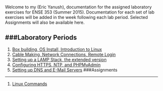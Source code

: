 Welcome to my (Eric Yanush), documentation for the assigned laboratory exercises for ENSE 353 (Summer 2015).
Documentation for each set of lab exercises will be added in the week following each lab period. 
Selected Assignments will also be available here.

###Laboratory Periods
------------------------------
1. [Box building, OS Install, Introduction to Linux](Lab_1/index.html)
2. [Cable Making, Network Connections, Remote Login](Lab_2/index.html)
3. [Setting up a LAMP Stack, the extended version](Lab_3/Lighting_The_Lamp.html)
4. [Configuring HTTPS, NTP, and PHPMyAdmin](Lab_4/index.html)
5. [Setting up DNS and E-Mail Servers](Lab_5/index.html)
###Assignments
---------------------
1. [Linux Commands](Assignment_1/Linux_Commands.html)